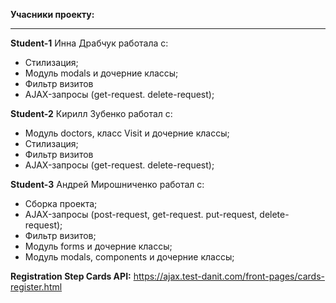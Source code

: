 **Учасники проекту:**
***


**Student-1** Инна Драбчук работала с:
* Стилизация;
* Модуль modals и дочерние классы;
* Фильтр визитов
* AJAX-запросы (get-request. delete-request); 

**Student-2** Кирилл Зубенко работал с:
* Модуль doctors, класс Visit и дочерние классы;
* Стилизация;
* Фильтр визитов
* AJAX-запросы (get-request. delete-request);


**Student-3** Андрей Мирошниченко работал с:
* Cборка проекта;
* AJAX-запросы (post-request, get-request. put-request, delete-request);
* Фильтр визитов;
* Модуль forms и дочерние классы;
* Модуль modals, components и дочерние классы;



**Registration Step Cards API:**
https://ajax.test-danit.com/front-pages/cards-register.html